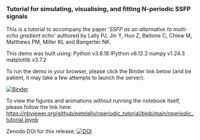 ### Tutorial for simulating, visualising, and fitting N-periodic SSFP signals

This is a tutorial to accompany the paper *'SSFP as an alternative to multi-echo gradient echo'* authored by Lally PJ, Jin Y, Huo Z, Beitone C, Chiew M, Matthews PM, Miller KL and Bangerter NK. 

This demo was built using: 
Python     v3.8.18 
IPython    v8.12.2 
numpy      v1.24.3 
matplotlib v3.7.2

To run the demo in your browser, please click the Binder link below (and be patient, it may take a few attempts to launch the server):

[![Binder](https://mybinder.org/badge_logo.svg)](https://mybinder.org/v2/gh/petelally/nperiodic_tutorial/0.1.0?labpath=nperiodic_tutorial.ipynb)

To view the figures and animations without running the notebook itself, please follow the link here: 
https://nbviewer.org/github/petelally/nperiodic_tutorial/blob/main/nperiodic_tutorial.ipynb 


Zenodo DOI for this release:
[![DOI](https://zenodo.org/badge/868795348.svg)](https://doi.org/10.5281/zenodo.13899966)
